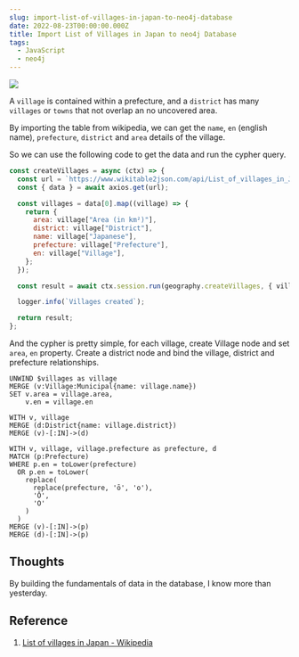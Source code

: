 ```yaml
---
slug: import-list-of-villages-in-japan-to-neo4j-database
date: 2022-08-23T00:00:00.000Z
title: Import List of Villages in Japan to neo4j Database
tags:
  - JavaScript
  - neo4j
---
```


![](https://i.imgur.com/3lgGBfN.png)

A `village` is contained within a prefecture, and a `district` has many `villages` or `towns` that not overlap an no uncovered area.

By importing the table from wikipedia, we can get the `name`, `en` (english name), `prefecture`, `district` and `area` details of the village.

So we can use the following code to get the data and run the cypher query.

```js
const createVillages = async (ctx) => {
  const url = `https://www.wikitable2json.com/api/List_of_villages_in_Japan?table=0&keyRows=1`;
  const { data } = await axios.get(url);

  const villages = data[0].map((village) => {
    return {
      area: village["Area (in km²)"],
      district: village["District"],
      name: village["Japanese"],
      prefecture: village["Prefecture"],
      en: village["Village"],
    };
  });

  const result = await ctx.session.run(geography.createVillages, { villages });

  logger.info(`Villages created`);

  return result;
};
```

And the cypher is pretty simple, for each village, create Village node and set `area`, `en` property. Create a district node and bind the village, district and prefecture relationships.

```cypher
UNWIND $villages as village
MERGE (v:Village:Municipal{name: village.name})
SET v.area = village.area,
    v.en = village.en

WITH v, village
MERGE (d:District{name: village.district})
MERGE (v)-[:IN]->(d)

WITH v, village, village.prefecture as prefecture, d
MATCH (p:Prefecture)
WHERE p.en = toLower(prefecture)
  OR p.en = toLower(
    replace(
      replace(prefecture, 'ō', 'o'),
      'Ō',
      'O'
    )
  )
MERGE (v)-[:IN]->(p)
MERGE (d)-[:IN]->(p)
```

## Thoughts

By building the fundamentals of data in the database, I know more than yesterday.

## Reference
1. [List of villages in Japan - Wikipedia](https://en.wikipedia.org/wiki/List_of_villages_in_Japan)